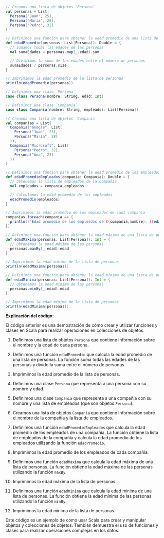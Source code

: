 ```scala
// Creamos una lista de objetos `Persona`
val personas = List(
  Persona("Juan", 25),
  Persona("María", 28),
  Persona("Pedro", 32)
)

// Definimos una función para obtener la edad promedio de una lista de personas
def edadPromedio(personas: List[Persona]): Double = {
  // Sumamos todas las edades de las personas
  val sumaEdades = personas.map(_.edad).sum

  // Dividimos la suma de las edades entre el número de personas
  sumaEdades / personas.size
}

// Imprimimos la edad promedio de la lista de personas
println(edadPromedio(personas))

// Definimos una clase `Persona`
case class Persona(nombre: String, edad: Int)

// Definimos una clase `Compania`
case class Compania(nombre: String, empleados: List[Persona])

// Creamos una lista de objetos `Compania`
val companias = List(
  Compania("Google", List(
    Persona("Juan", 25),
    Persona("María", 28)
  )),
  Compania("Microsoft", List(
    Persona("Pedro", 32),
    Persona("Ana", 23)
  ))
)

// Definimos una función para obtener la edad promedio de los empleados de una compañía
def edadPromedioEmpleados(compania: Compania): Double = {
  // Obtenemos la lista de empleados de la compañía
  val empleados = compania.empleados

  // Calculamos la edad promedio de los empleados
  edadPromedio(empleados)
}

// Imprimimos la edad promedio de los empleados de cada compañía
companias.foreach(compania => {
  println(s"Edad promedio de los empleados de ${compania.nombre}: ${edadPromedioEmpleados(compania)}")
})

// Definimos una función para obtener la edad máxima de una lista de personas
def edadMaxima(personas: List[Persona]): Int = {
  // Obtenemos la edad máxima de las personas
  personas.maxBy(_.edad).edad
}

// Imprimimos la edad máxima de la lista de personas
println(edadMaxima(personas))

// Definimos una función para obtener la edad mínima de una lista de personas
def edadMinima(personas: List[Persona]): Int = {
  // Obtenemos la edad mínima de las personas
  personas.minBy(_.edad).edad
}

// Imprimimos la edad mínima de la lista de personas
println(edadMinima(personas))
```

**Explicación del código:**

El código anterior es una demostración de cómo crear y utilizar funciones y clases en Scala para realizar operaciones en colecciones de objetos.

1. Definimos una lista de objetos `Persona` que contiene información sobre el nombre y la edad de cada persona.

2. Definimos una función `edadPromedio` que calcula la edad promedio de una lista de personas. La función suma todas las edades de las personas y divide la suma entre el número de personas.

3. Imprimimos la edad promedio de la lista de personas.

4. Definimos una clase `Persona` que representa a una persona con su nombre y edad.

5. Definimos una clase `Compania` que representa a una compañía con su nombre y una lista de empleados (que son objetos `Persona`).

6. Creamos una lista de objetos `Compania` que contiene información sobre el nombre de la compañía y la lista de empleados.

7. Definimos una función `edadPromedioEmpleados` que calcula la edad promedio de los empleados de una compañía. La función obtiene la lista de empleados de la compañía y calcula la edad promedio de los empleados utilizando la función `edadPromedio`.

8. Imprimimos la edad promedio de los empleados de cada compañía.

9. Definimos una función `edadMaxima` que calcula la edad máxima de una lista de personas. La función obtiene la edad máxima de las personas utilizando la función `maxBy`.

10. Imprimimos la edad máxima de la lista de personas.

11. Definimos una función `edadMinima` que calcula la edad mínima de una lista de personas. La función obtiene la edad mínima de las personas utilizando la función `minBy`.

12. Imprimimos la edad mínima de la lista de personas.

Este código es un ejemplo de cómo usar Scala para crear y manipular objetos y colecciones de objetos. También demuestra el uso de funciones y clases para realizar operaciones complejas en los datos.